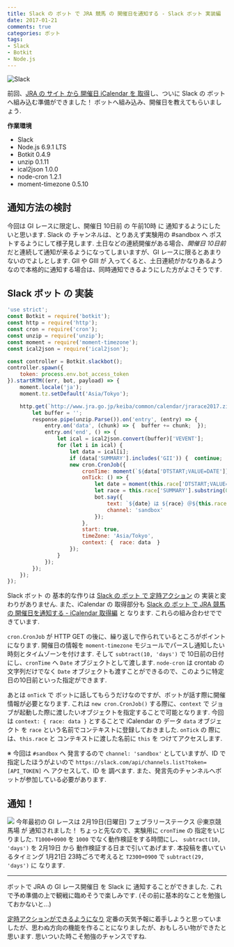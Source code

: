 ```yaml
---
title: Slack の ボット で JRA 競馬 の 開催日を通知する - Slack ボット 実装編
date: 2017-01-21
comments: true
categories: ボット
tags:
- Slack
- Botkit
- Node.js
---
```


![](/images/slack/slack.png "Slack")

前回、[JRA の サイト から 開催日 iCalendar を 取得](/2017/01/18/SlackのボットでJRA競馬の開催日を通知する-iCalendar取得編/)し、ついに Slack の ボットへ組み込む準備ができました！ ボットへ組み込み、開催日を教えてもらいましょう.

**作業環境**
- Slack
- Node.js 6.9.1 LTS
- Botkit 0.4.9
- unzip 0.1.11
- ical2json 1.0.0
- node-cron 1.2.1
- moment-timezone 0.5.10


## 通知方法の検討
今回は GI レースに限定し、開催日 10日前 の 午前10時 に 通知するようにしたいと思います. Slack の チャンネルは、とりあえず実験用の #sandbox へ ポストするようにして様子見します.
土日などの連続開催がある場合、*開催日 10日前* だと連続して通知が来るようになってしまいますが、GI レースに限るとあまりないのでよしとします. GII や GIII が 入ってくると、土日連続がかなりあるようなので本格的に通知する場合は、同時通知できるようにした方がよさそうです.


## Slack ボット の 実装
```javascript
'use strict';
const Botkit = require('botkit');
const http = require('http');
const cron = require('cron');
const unzip = require('unzip');
const moment = require('moment-timezone');
const ical2json = require('ical2json');

const controller = Botkit.slackbot();
controller.spawn({
    token: process.env.bot_access_token
}).startRTM((err, bot, payload) => {
    moment.locale('ja');
    moment.tz.setDefault('Asia/Tokyo');

    http.get(`http://www.jra.go.jp/keiba/common/calendar/jrarace2017.zip`, (response) => {
        let buffer = '';
        response.pipe(unzip.Parse()).on('entry', (entry) => {
            entry.on('data', (chunk) => {  buffer += chunk;  });
            entry.on('end', () => {
                let ical = ical2json.convert(buffer)['VEVENT'];
                for (let i in ical) {
                    let data = ical[i];
                    if (data['SUMMARY'].includes('GII')) {  continue;  }
                    new cron.CronJob({
                        cronTime: moment(`${data['DTSTART;VALUE=DATE']}T1000+0900`).subtract(10, 'days').toDate(),
                        onTick: () => {
                            let date = moment(this.race['DTSTART;VALUE=DATE']).format('M/D(ddd)');
                            let race = this.race['SUMMARY'].substring(0, this.race['SUMMARY'].indexOf('('))
                            bot.say({
                                text: `${date} は ${race} ＠${this.race['LOCATION']} だよ`,
                                channel: 'sandbox'
                            });
                        },
                        start: true,
                        timeZone: 'Asia/Tokyo',
                        context: {  race: data  }
                    });
                }
            });
        });
    });
});
```
Slack ボット の 基本的な作りは [Slack の ボット で 定時アクション](/2017/01/12/Slackのボットで定時アクション/) の 実装と変わりがありません. また、iCalendar の 取得部分も [Slack の ボット で JRA 競馬 の 開催日を通知する - iCalendar 取得編](/2017/01/18/SlackのボットでJRA競馬の開催日を通知する-iCalendar取得編/) と なります. これらの組み合わせでできています.

`cron.CronJob` が HTTP GET の後に、繰り返しで作られているところがポイントになります.
開催日の情報を `moment-timezone` モジュールでパースし通知したい時刻とタイムゾーンを付けます. そして `subtract(10, 'days')` で 10日前の日付にし、`cronTime` へ `Date` オブジェクトとして渡します. `node-cron` は crontab の 文字列だけでなく `Date` オブジェクトも渡すことができるので、このように特定日の10日前といった指定ができます.

あとは `onTick` で ボットに話してもらうだけなのですが、ボットが話す際に開催情報が必要となります. これは `new cron.CronJob()` する際に、`context` で ジョブが起動した際に渡したいオブジェクトを指定することで可能となります. 今回は `context: { race: data }` とすることで iCalendar の データ `data` オブジェクト を `race` という名前でコンテキストに登録しておきました.
`onTick` の 際には、`this.race` と コンテキストに渡した名前に `this` を つけてアクセスします.

※ 今回は `#sandbox` へ 発言するので `channel: 'sandbox'` としていますが、ID で 指定したほうがよいので `https://slack.com/api/channels.list?token=[API_TOKEN]` へ アクセスして、ID を 調べます. また、発言先のチャンネルへボットが参加している必要があります.


## 通知！
![](/images/slack/keiba/06.png)
今年最初の GI レースは 2月19日(日曜日) フェブラリーステークス ＠東京競馬場 が 通知されました！
ちょっと先なので、実験用に `cronTime` の 指定をいじりました. `T1000+0900` を `1000` でなく動作検証をする時間にし、
`subtract(10, 'days')` を 2月19日 から 動作検証する日まで引いてあげます.
本投稿を書いているタイミング 1月21日 23時ごろで考えると `T2300+0900` で `subtract(29, 'days')` に なります.



- - - -
ボットで JRA の GI レース開催日 を Slack に 通知することができました. これで予め準備の上で観戦に臨めそうで楽しみです. (その前に基本的なことを勉強しておかないと...)

[定時アクションができるようになり](/2017/01/12/Slackのボットで定時アクション/) 定番の天気予報に着手しようと思っていましたが、思わぬ方向の機能を作ることになりましたが、おもしろい物ができたと思います. 思いついた時こそ勉強のチャンスですね.
